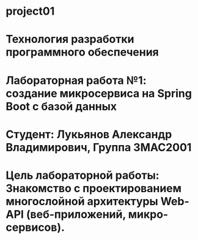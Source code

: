 # project01
# Технология разработки программного обеспечения
# Лабораторная работа №1: создание микросервиса на Spring Boot с базой данных
# Студент: Лукьянов Александр Владимирович, Группа 3МАС2001
# Цель лабораторной работы: Знакомство с проектированием многослойной архитектуры Web-API (веб-приложений, микро-сервисов).


